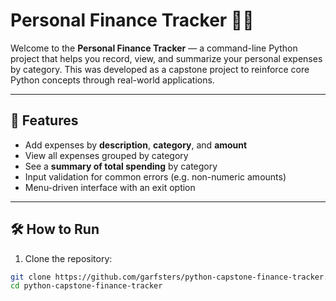 # Personal Finance Tracker 🧾💸

Welcome to the **Personal Finance Tracker** — a command-line Python project that helps you record, view, and summarize your personal expenses by category. This was developed as a capstone project to reinforce core Python concepts through real-world applications.

---

## 🚀 Features

- Add expenses by **description**, **category**, and **amount**
- View all expenses grouped by category
- See a **summary of total spending** by category
- Input validation for common errors (e.g. non-numeric amounts)
- Menu-driven interface with an exit option

---

## 🛠️ How to Run

1. Clone the repository:

```bash
git clone https://github.com/garfsters/python-capstone-finance-tracker.git
cd python-capstone-finance-tracker
